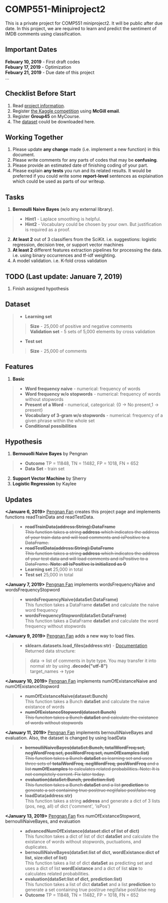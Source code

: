 # COMP551-Miniproject2
This is a private project for COMP551 miniproject2. It will be public after due date. In this project, we are required to learn and predict the sentiment of IMDB comments using classification.

## Important Dates
**Febuary 10, 2019** - First draft codes  
**Febuary 17, 2019** - Optimization  
**Febuary 21, 2019** - Due date of this project  
...  

## Checklist Before Start
1) Read [project information](https://www.cs.mcgill.ca/~wlh/comp551/files/miniproject2_spec.pdf).  
2) Register [the Kaggle competition](https://www.kaggle.com/t/b95c2a432a9445d6a01a7a95d51d1dd5) using **McGill email**.  
3) Register **Group45** on MyCourse.  
4) The [dataset](https://www.kaggle.com/c/12888/download-all) could be downloaded here.  

## Working Together
1) Please update **any change** made (i.e. implement a new function) in this document.  
2) Please write comments for any parts of codes that may be **confusing**.  
3) Please provide an estimated date of finishing coding of your part.  
4) Please explain **any tests** you run and its related results. It would be preferred if you could write some **report-level** sentences as explaination which could be used as parts of our writeup.  

## Tasks  
1) **Bernoulli Naive Bayes** (w/o any external library).  
> * **Hint1** - Laplace smoothing is helpful.  
> * **Hint2** - Vocabulary could be chosen by your own. But justification is required as a proof.   
2) **At least 2** out of 3 classifiers from the SciKit. i.e. suggestions: logistic regression, decision tree, or support vector machines  
3) **At least 2** different features extraction pipelines for processing the data. i.e. using binary occurrences and tf-idf weighting.  
4) A model validation. i.e. K-fold cross validation  

## TODO (Last update: Januare 7, 2019)
1) Finish assigned hypothesis  

## Dataset  
> * **Learning set**  
>> **Size** - 25,000 of positive and negative comments  
>> **Validation set** - 5 sets of 5,000 elements by cross validation  
> * **Test set**
>> **Size** - 25,000 of comments  

## Features
1. **Basic**  
> * **Word frequency naive** - numerical: frequency of words
> * **Word frequency w/o stopwords** - numerical: frequency of words without stopwords
> * **Present of a Word** - numerical, categorical: {0 -> No present,1 -> present}  
> * **Vocabulary of 3-gram w/o stopwords** - numerical: frequency of a given phrase within the whole set
> * **Conditional possibilities**  

## Hypothesis  
1. **Bernouolli Naive Bayes** by Pengnan  
> * **Outcome** TP =  11848, TN =  11482, FP =  1018, FN =  652  
> * **Data Set** - train set  
2. **Support Vector Machine** by Sherry  
3. **Logistic Regression** by Kaylee  

## Updates
**<Januare 6, 2019>** [Pengnan Fan](https://github.com/Catosine) creates this project page and implements functions readTrainData and readTestData. 
> * ~~**readTrainData(address:String):DataFrame**~~  
> ~~This function takes a string **address** which indicates the address of your train data and will load comments and isPositive to a DataFrame.~~  
> * ~~**readTestData(address:String):DataFrame**~~  
> ~~This function takes a string **address** which indicates the address of your test data and will load comments and isPositive to a DataFrame. **Note: all isPositive is initialized as 0**~~  
> * **Learning set** 25,000 in total  
> * **Test set** 25,000 in total  

**<January 7, 2019>** [Pengnan Fan](https://github.com/Catosine) implements wordsFrequencyNaive and wordsFrequencyStopword
> * **wordsFrequencyNaive(dataSet:DataFrame)**  
> This function takes a DataFrame **dataSet** and calculate the naive word frequency  
> * **wordsFrequencyStopword(dataSet:DataFrame)**  
> This function takes a DataFrame **dataSet** and calculate the word frequency without stopwords  

**<January 9, 2019>** [Pengnan Fan](https://github.com/Catosine) adds a new way to load files.  
> * **sklearn.datasets.load_files(address:str)** - [Documentation](https://scikit-learn.org/stable/modules/generated/sklearn.datasets.load_files.html)  
> Returned data structure:  
>> data -> list of comments in byte type. You may transfer it into normal str by using **.decode("utf-8")**  
>> target_names -> type  

**<January 10, 2019>** [Pengnan Fan](https://github.com/Catosine) implements numOfExistanceNaive and numOfExistanceStopword
> * **numOfExistanceNaive(dataset:Bunch)**  
> This function takes a Bunch **dataSet** and calculate the naive existance of words  
> * ~~**numOfExistanceStopword(dataset:Bunch)**~~  
> ~~This funciton takes a Bunch **dataSet** and calculate the existance of words without stopwords~~  

**<January 11, 2019>** [Pengnan Fan](https://github.com/Catosine) implements bernoulliNaiveBayes and evaluation. Also, the dataset is changed by using loadData  
> * ~~**bernoulliNaiveBayes(dataSet:Bunch, totalWordFreq:set, negWordFreq:set, posWordFreq:set, numOfExamples:list)**~~  
> ~~This function takes a Bunch **dataSet** as learning set and uses three sets of **totalWordFreq**, **negWordFreq**, **posWordFreq** and a list **numOfExamples** to calculates related probabilities. Note: It is not completely corrent. Fix later today.~~  
> * ~~**evaluation(dataSet:Bunch, prediction:list)**~~  
> ~~This function takes a Bunch **dataSet** and a list **prediction** to generate a set containing true pos\true neg\false pos\false neg~~  
> * **loadData(address:str)**  
> This function takes a string **address** and generate a dict of 3 lists (pos, neg, all) of dict ('comment', 'isPos')  

**<January 13, 2019>** [Pengnan Fan](https://github.com/Catosine) fixs numOfExistanceStopword, bernoulliNaiveBayes, and evaluation
> * **advancedNumOfExistance(dataset:dict of list of dict)**  
> This funciton takes a dict of list of dict **dataSet** and calculate the existance of words without stopwords, puctuations, and duplicates.  
> * **bernoulliNaiveBayes(dataSet:list of dict, wordExistance:dict of list, size:dict of list)**  
> This function takes a list of dict **dataSet** as predicting set and uses a dict of list **wordExistance** and a dict of list **size** to calculates related probabilities.  
> * **evaluation(dataSet:list of dict, prediction:list)**  
> This function takes a list of dict **dataSet** and a list **prediction** to generate a set containing true pos\true neg\false pos\false neg  
> * **Outcome** TP =  11848, TN =  11482, FP =  1018, FN =  652  
